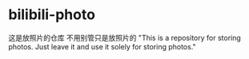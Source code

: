 # bilibili-photo
这是放照片的仓库 不用别管只是放照片的 
"This is a repository for storing photos. Just leave it and use it solely for storing photos."
